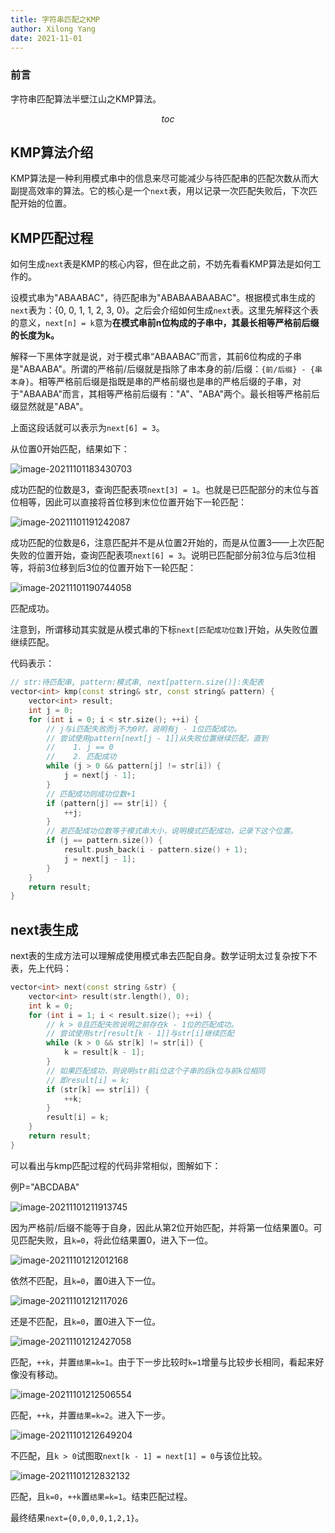 ```yaml
---
title: 字符串匹配之KMP
author: Xilong Yang
date: 2021-11-01 
---
```


<div class="abstract">

### 前言

字符串匹配算法半壁江山之KMP算法。

</div>

$$toc$$

## KMP算法介绍

KMP算法是一种利用模式串中的信息来尽可能减少与待匹配串的匹配次数从而大副提高效率的算法。它的核心是一个`next`表，用以记录一次匹配失败后，下次匹配开始的位置。

## KMP匹配过程

如何生成`next`表是KMP的核心内容，但在此之前，不妨先看看KMP算法是如何工作的。

设模式串为"ABAABAC"，待匹配串为"ABABAABAABAC"。根据模式串生成的`next`表为：{0, 0, 1, 1, 2, 3, 0}。之后会介绍如何生成`next`表。这里先解释这个表的意义，`next[n] = k`意为**在模式串前n位构成的子串中，其最长相等严格前后缀的长度为k。**

解释一下黑体字就是说，对于模式串“ABAABAC”而言，其前6位构成的子串是"ABAABA"。所谓的严格前/后缀就是指除了串本身的前/后缀：`{前/后缀} - {串本身}`。相等严格前后缀是指既是串的严格前缀也是串的严格后缀的子串，对于"ABAABA"而言，其相等严格前后缀有："A"、"ABA"两个。最长相等严格前后缀显然就是"ABA"。

上面这段话就可以表示为`next[6] = 3`。

从位置0开始匹配，结果如下：

![image-20211101183430703](https://img.xilong.site/20211101/image-20211101183430703.png)



成功匹配的位数是3，查询匹配表项`next[3] = 1`。也就是已匹配部分的末位与首位相等，因此可以直接将首位移到末位位置开始下一轮匹配：

![image-20211101191242087](https://img.xilong.site/20211101/image-20211101191242087.png)

成功匹配的位数是6，注意匹配并不是从位置2开始的，而是从位置3——上次匹配失败的位置开始，查询匹配表项`next[6] = 3`。说明已匹配部分前3位与后3位相等，将前3位移到后3位的位置开始下一轮匹配：

![image-20211101190744058](https://img.xilong.site/20211101/image-20211101190744058.png)

匹配成功。

注意到，所谓移动其实就是从模式串的下标`next[匹配成功位数]`开始，从失败位置继续匹配。

代码表示：

```cpp
// str:待匹配串, pattern:模式串, next[pattern.size()]:失配表
vector<int> kmp(const string& str, const string& pattern) {
    vector<int> result;
    int j = 0;
    for (int i = 0; i < str.size(); ++i) {
        // j与i匹配失败而j不为0时，说明有j - 1位匹配成功。
        // 尝试使用pattern[next[j - 1]]从失败位置继续匹配，直到
        //    1. j == 0
        //    2. 匹配成功
        while (j > 0 && pattern[j] != str[i]) {
            j = next[j - 1];
        }
        // 匹配成功则成功位数+1
        if (pattern[j] == str[i]) {
            ++j;
        }
        // 若匹配成功位数等于模式串大小，说明模式匹配成功，记录下这个位置。
        if (j == pattern.size()) {
            result.push_back(i - pattern.size() + 1);
            j = next[j - 1];
        }
    }
    return result;
}
```

## next表生成

next表的生成方法可以理解成使用模式串去匹配自身。数学证明太过复杂按下不表，先上代码：

```cpp
vector<int> next(const string &str) {
    vector<int> result(str.length(), 0);
    int k = 0;
    for (int i = 1; i < result.size(); ++i) {
        // k > 0且匹配失败说明之前存在k - 1位的匹配成功。
        // 尝试使用str[result[k - 1]]与str[i]继续匹配
        while (k > 0 && str[k] != str[i]) {
            k = result[k - 1];
        }
        // 如果匹配成功，则说明str前i位这个子串的后k位与前k位相同
        // 即result[i] = k;
        if (str[k] == str[i]) {
            ++k;
        }
        result[i] = k;
    }
    return result;
}
```

可以看出与kmp匹配过程的代码非常相似，图解如下：

例P="ABCDABA"

![image-20211101211913745](https://img.xilong.site/20211101/image-20211101211913745.png)

因为严格前/后缀不能等于自身，因此从第2位开始匹配，并将第一位结果置0。可见匹配失败，且`k=0`，将此位结果置0，进入下一位。

![image-20211101212012168](https://img.xilong.site/20211101/image-20211101212012168.png)

依然不匹配，且`k=0`，置0进入下一位。

![image-20211101212117026](https://img.xilong.site/20211101/image-20211101212117026.png)

还是不匹配，且`k=0`，置0进入下一位。

![image-20211101212427058](https://img.xilong.site/20211101/image-20211101212427058.png)

匹配，`++k`，并置`结果=k=1`。由于下一步比较时`k=1`增量与比较步长相同，看起来好像没有移动。

![image-20211101212506554](https://img.xilong.site/20211101/image-20211101212506554.png)

匹配，`++k`，并置`结果=k=2`。进入下一步。

![image-20211101212649204](https://img.xilong.site/20211101/image-20211101212649204.png)

不匹配，且`k > 0`试图取`next[k - 1] = next[1] = 0`与该位比较。

![image-20211101212832132](https://img.xilong.site/20211101/image-20211101212832132.png)

匹配，且`k=0`，`++k`置`结果=k=1`。结束匹配过程。

最终结果`next={0,0,0,0,1,2,1}`。

